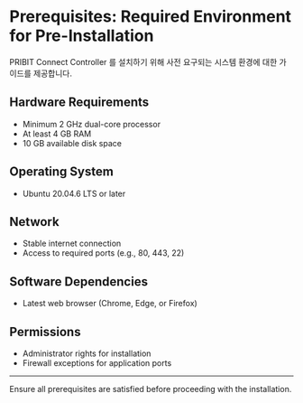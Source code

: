 # Prerequisites: Required Environment for Pre-Installation

PRIBIT Connect Controller 를 설치하기 위해 사전 요구되는 시스템 환경에 대한 가이드를 제공합니다. 

## Hardware Requirements
- Minimum 2 GHz dual-core processor
- At least 4 GB RAM
- 10 GB available disk space

## Operating System
- Ubuntu 20.04.6 LTS or later

## Network
- Stable internet connection
- Access to required ports (e.g., 80, 443, 22)

## Software Dependencies
- Latest web browser (Chrome, Edge, or Firefox)

## Permissions
- Administrator rights for installation
- Firewall exceptions for application ports

---

Ensure all prerequisites are satisfied before proceeding with the installation.